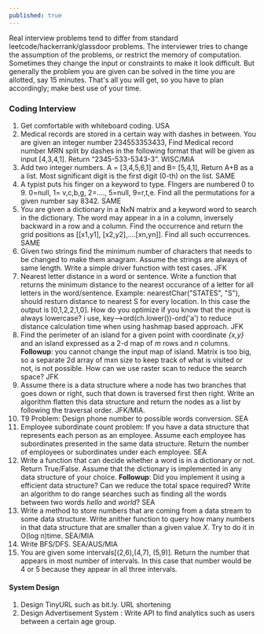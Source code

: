 ```yaml
---
published: true
---
```

Real interview problems tend to differ from standard leetcode/hackerrank/glassdoor problems. The interviewer tries to change the assumption of the problems, or restrict the memory of computation. Sometimes they change the input or constraints to make it look difficult. But generally the problem you are given can be solved in the time you are allotted, say 15 minutes. That's all you will get, so you have to plan accordingly; make best use of your time.

### Coding Interview
1. Get comfortable with whiteboard coding. USA
1. Medical records are stored in a certain way with dashes in between. You are given an integer number 234553353433, Find Medical record number MRN split by dashes in the following format that will be given as input [4,3,4,1]. Return “2345-533-5343-3”. WISC/MIA
1. Add two integer numbers. A = [3,4,5,6,1] and B= [5,4,1], Return A+B as a a list. Most significant digit is the first digit (0-th) on the list. SAME
1. A typist puts his finger on a keyword to type. FIngers are numbered 0 to 9.  0=null, 1= v,c,b,g, 2=...., 5=null, 9=r,t,e. Find all the permutations for a given number say 8342. SAME 
1. You are given a dictionary in a NxN matrix and a keyword word to search in the dictionary. The word may appear in a in a column, inversely backward in a row and a column. Find the occurrence and return the grid positions as [[x1,y1], [x2,y2],....[xn,yn]]. Find all such occurrences. SAME
1. Given two strings find the minimum number of characters that needs to be changed to make them anagram. Assume the strings are always of same length. Write a simple driver function with test cases. JFK
1. Nearest letter distance in a word or sentence. Write a function that returns the minimum distance to the nearest occurance of a letter for all letters in the word/sentence. Example: nearestChar("STATES", "S"), should resturn distance to nearest S for every location. In this case the output is [0,1,2,2,1,0]. How do you optimize if you know that the input is always lowercase? i use, key-->ord(ch.lower())-ord('a') to reduce distance calculation time when using hashmap based approach. JFK
1. Find the perimeter of an island for a given point with coordinate _{x,y}_ and an island expressed as a 2-d map of _m_ rows and _n_ columns. **Followup**: you cannot change the input map of island. Matrix is too big, so a separate 2d array of mxn size to keep track of what is visited or not, is not possible. How can we use raster scan to reduce the search space? JFK
1. Assume there is a data structure where a node has two branches that goes down or right, such that down is traversed first then right. Write an algorithm flatten this data structure and return the nodes as a list by following the traversal order. JFK/MIA.
1. T9 Problem: Design phone number to possible words conversion. SEA
1. Employee subordinate count problem: If you have a data structure that represents each person as an employee. Assume each employee has subordinates presented in the same data structure. Return the number of employees or subordinates under each employee. SEA
1. Write a function that can decide whether a word is in a dictionary or not. Return True/False. Assume that the dictionary is implemented in any data structure of your choice. **Followup**: Did you implement it using a efficient data structure? Can we reduce the total space required? Write an algorithm to do range searches such as finding all the words between two words _hello_ and _world_? SEA
1. Write a method to store numbers that are coming from a data stream to some data structure. Write anither function to query how many numbers in that data structure that are smaller than a given value _X_. Try to do it in O(log n)time. SEA/MIA
1. Write BFS/DFS. SEA/AUS/MIA
1. You are given some intervals[(2,6),(4,7), (5,9)]. Return the number that appears in most number of intervals. In this case that number would be 4 or 5 because they appear in all three intervals.




#### System Design
1. Design TinyURL such as bit.ly. URL shortening
1. Design Advertisement System : Write API to find analytics such as users between a certain age group.
